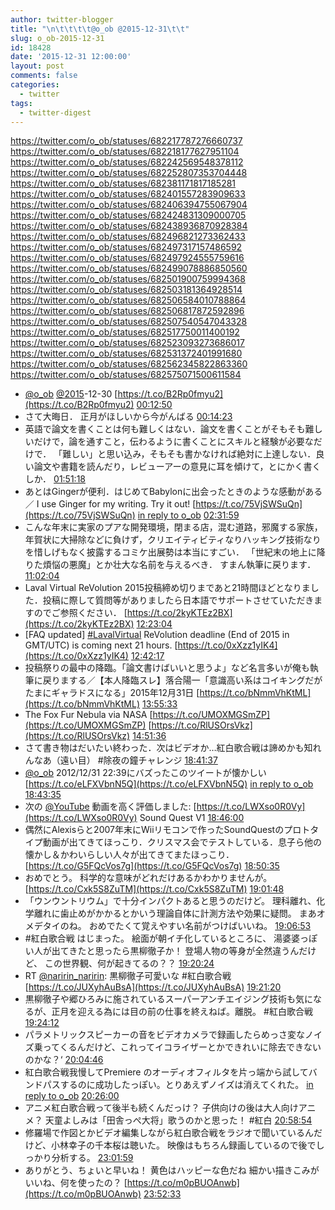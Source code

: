 ```yaml
---
author: twitter-blogger
title: "\n\t\t\t\t@o_ob @2015-12-31\t\t"
slug: o_ob-2015-12-31
id: 18428
date: '2015-12-31 12:00:00'
layout: post
comments: false
categories:
  - twitter
tags:
  - twitter-digest
---
```


https://twitter.com/o_ob/statuses/682217787276660737 https://twitter.com/o_ob/statuses/682218177627951104 https://twitter.com/o_ob/statuses/682242569548378112 https://twitter.com/o_ob/statuses/682252807353704448 https://twitter.com/o_ob/statuses/682381171817185281 https://twitter.com/o_ob/statuses/682401557283909633 https://twitter.com/o_ob/statuses/682406394755067904 https://twitter.com/o_ob/statuses/682424831309000705 https://twitter.com/o_ob/statuses/682438936870928384 https://twitter.com/o_ob/statuses/682496821273362433 https://twitter.com/o_ob/statuses/682497317157486592 https://twitter.com/o_ob/statuses/682497924555759616 https://twitter.com/o_ob/statuses/682499078886850560 https://twitter.com/o_ob/statuses/682501900759994368 https://twitter.com/o_ob/statuses/682503181364928514 https://twitter.com/o_ob/statuses/682506584010788864 https://twitter.com/o_ob/statuses/682506817872592896 https://twitter.com/o_ob/statuses/682507540547043328 https://twitter.com/o_ob/statuses/682517750011400192 https://twitter.com/o_ob/statuses/682523093273686017 https://twitter.com/o_ob/statuses/682531372401991680 https://twitter.com/o_ob/statuses/682562345822863360 https://twitter.com/o_ob/statuses/682575071500611584  

*   [@o_ob](https://twitter.com/o_ob) [@2015](https://twitter.com/2015)-12-30 [https://t.co/B2Rp0fmyu2](https://t.co/B2Rp0fmyu2) [00:12:50](https://twitter.com/o_ob/statuses/682217787276660737)
*   さて大晦日． 正月がほしいから今がんばる [00:14:23](https://twitter.com/o_ob/statuses/682218177627951104)
*   英語で論文を書くことは何も難しくはない．論文を書くことがそもそも難しいだけで，論を通すこと，伝わるように書くことにスキルと経験が必要なだけで． 「難しい」と思い込み，そもそも書かなければ絶対に上達しない．良い論文や書籍を読んだり，レビューアーの意見に耳を傾けて，とにかく書くしか． [01:51:18](https://twitter.com/o_ob/statuses/682242569548378112)
*   あとはGingerが便利．はじめてBabylonに出会ったときのような感動がある／ I use Ginger for my writing. Try it out! [https://t.co/75VjSWSuQn](https://t.co/75VjSWSuQn) [in reply to o_ob](https://twitter.com/o_ob/statuses/682242569548378112) [02:31:59](https://twitter.com/o_ob/statuses/682252807353704448)
*   こんな年末に実家のプアな開発環境，閉まる店，混む道路，邪魔する家族，年賀状に大掃除などに負けず，クリエイティビティなりハッキング技術なりを惜しげもなく披露するコミケ出展勢は本当にすごい． 「世紀末の地上に降りた煩悩の悪魔」とか壮大な名前を与えるべき． すまん執筆に戻ります． [11:02:04](https://twitter.com/o_ob/statuses/682381171817185281)
*   Laval Virtual ReVolution 2015投稿締め切りまであと21時間ほどとなりました．投稿に際して質問等がありましたら日本語でサポートさせていただきますのでご参照ください． [https://t.co/2kyKTEz2BX](https://t.co/2kyKTEz2BX) [12:23:04](https://twitter.com/o_ob/statuses/682401557283909633)
*   [FAQ updated] [#LavalVirtual](https://twitter.com/search?q=%23LavalVirtual&src=hash) ReVolution deadline (End of 2015 in GMT/UTC) is coming next 21 hours. [https://t.co/0xXzz1yIK4](https://t.co/0xXzz1yIK4) [12:42:17](https://twitter.com/o_ob/statuses/682406394755067904)
*   投稿祭りの最中の降臨。「論文書けばいいと思うよ」など名言多いが俺も執筆に戻りまする／【本人降臨スレ】落合陽一「意識高い系はコイキングだがたまにギャラドスになる」2015年12月31日 [https://t.co/bNmmVhKtML](https://t.co/bNmmVhKtML) [13:55:33](https://twitter.com/o_ob/statuses/682424831309000705)
*   The Fox Fur Nebula via NASA [https://t.co/UMOXMGSmZP](https://t.co/UMOXMGSmZP) [https://t.co/RlUSOrsVkz](https://t.co/RlUSOrsVkz) [14:51:36](https://twitter.com/o_ob/statuses/682438936870928384)
*   さて書き物はだいたい終わった．次はビデオか…紅白歌合戦は諦めかも知れんなあ（遠い目） #除夜の鐘チャレンジ [18:41:37](https://twitter.com/o_ob/statuses/682496821273362433)
*   [@o_ob](https://twitter.com/o_ob) 2012/12/31 22:39にバズったこのツイートが懐かしい [https://t.co/eLFXVbnN5Q](https://t.co/eLFXVbnN5Q) [in reply to o_ob](https://twitter.com/o_ob/statuses/285741957102305282) [18:43:35](https://twitter.com/o_ob/statuses/682497317157486592)
*   次の [@YouTube](https://twitter.com/YouTube) 動画を高く評価しました: [https://t.co/LWXso0R0Vy](https://t.co/LWXso0R0Vy) Sound Quest V1 [18:46:00](https://twitter.com/o_ob/statuses/682497924555759616)
*   偶然にAlexisらと2007年末にWiiリモコンで作ったSoundQuestのプロトタイプ動画が出てきてほっこり．クリスマス会でテストしている．息子ら他の懐かし＆かわいらしい人々が出てきてまたほっこり． [https://t.co/G5FQcVos7g](https://t.co/G5FQcVos7g) [18:50:35](https://twitter.com/o_ob/statuses/682499078886850560)
*   おめでとう。 科学的な意味がどれだけあるかわかりませんが。 [https://t.co/Cxk5S8ZuTM](https://t.co/Cxk5S8ZuTM) [19:01:48](https://twitter.com/o_ob/statuses/682501900759994368)
*   「ウンウントリウム」で十分インパクトあると思うのだけど。 理科離れ、化学離れに歯止めがかかるとかいう理論自体に計測方法や効果に疑問。 まあオメデタイのね。 おめでたくて覚えやすい名前がつけばいいね。 [19:06:53](https://twitter.com/o_ob/statuses/682503181364928514)
*   #紅白歌合戦 はじまった。 絵面が朝イチ化しているところに、 湯婆婆っぽい人が出てきたと思ったら黒柳徹子か！ 登場人物の等身が全然違うんだけど、 この世界観、何が起きてるの？？ [19:20:24](https://twitter.com/o_ob/statuses/682506584010788864)
*   RT [@naririn_naririn](https://twitter.com/naririn_naririn): 黒柳徹子可愛いな #紅白歌合戦 [https://t.co/JUXyhAuBsA](https://t.co/JUXyhAuBsA) [19:21:20](https://twitter.com/o_ob/statuses/682506817872592896)
*   黒柳徹子や郷ひろみに施されているスーパーアンチエイジング技術も気になるが、正月を迎える為には目の前の仕事を終えねば。離脱。 #紅白歌合戦 [19:24:12](https://twitter.com/o_ob/statuses/682507540547043328)
*   パラメトリックスピーカーの音をビデオカメラで録画したらめっさ変なノイズ乗ってくるんだけど、これってイコライザーとかできれいに除去できないのかな？‘ [20:04:46](https://twitter.com/o_ob/statuses/682517750011400192)
*   紅白歌合戦我慢してPremiere のオーディオフィルタを片っ端から試してバンドパスするのに成功したっぽい。とりあえずノイズは消えてくれた。 [in reply to o_ob](https://twitter.com/o_ob/statuses/682517750011400192) [20:26:00](https://twitter.com/o_ob/statuses/682523093273686017)
*   アニメ紅白歌合戦って後半も続くんだっけ？ 子供向けの後は大人向けアニメ？ 天童よしみは「田舎っぺ大将」歌うのかと思った！ #紅白 [20:58:54](https://twitter.com/o_ob/statuses/682531372401991680)
*   修羅場で作図とかビデオ編集しながら紅白歌合戦をラジオで聞いているんだけど、小林幸子の千本桜は聴いた。 映像はもちろん録画しているので後でしっかり分析する。 [23:01:59](https://twitter.com/o_ob/statuses/682562345822863360)
*   ありがとう、ちょいと早いね！ 黄色はハッピーな色だね 細かい描きこみがいいね、何を使ったの？ [https://t.co/m0pBUOAnwb](https://t.co/m0pBUOAnwb) [23:52:33](https://twitter.com/o_ob/statuses/682575071500611584)